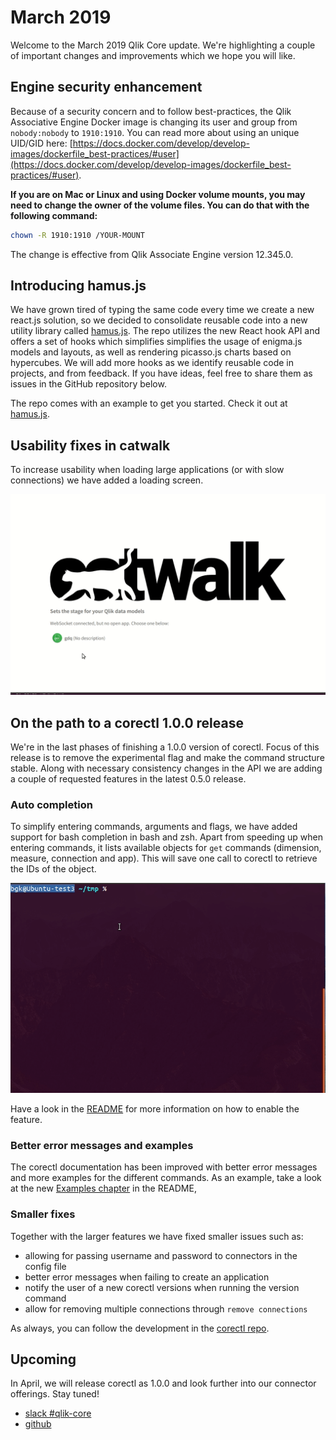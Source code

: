 # March 2019

Welcome to the March 2019 Qlik Core update. We're highlighting a couple of important changes and improvements which we
hope you will like.

## Engine security enhancement

Because of a security concern and to follow best-practices, the Qlik Associative Engine Docker image is changing its
user and group from `nobody:nobody` to `1910:1910`. You can read more about using an unique UID/GID here:
[https://docs.docker.com/develop/develop-images/dockerfile_best-practices/#user](https://docs.docker.com/develop/develop-images/dockerfile_best-practices/#user).

**If you are on Mac or Linux and using Docker volume mounts, you may need to change the owner of the volume files. You can
do that with the following command:**

```bash
chown -R 1910:1910 /YOUR-MOUNT
```

The change is effective from Qlik Associate Engine version 12.345.0.

## Introducing hamus.js

We have grown tired of typing the same code every time we create a new react.js solution, so we decided to consolidate
reusable code into a new utility library called [hamus.js](https://github.com/qlik-oss/hamus.js). The repo utilizes
the new React hook API and offers a set of hooks which simplifies simplifies the usage of enigma.js models and layouts,
as well as rendering picasso.js charts based on hypercubes. We will add more hooks as we identify reusable code in
projects, and from feedback. If you have ideas, feel free to share them as issues in the GitHub repository below.

The repo comes with an example to get you started. Check it out at [hamus.js](https://github.com/qlik-oss/hamus.js).

## Usability fixes in catwalk

To increase usability when loading large applications (or with slow connections) we have added a loading screen.

![screenshot](../images/catwalk-loading.gif)

## On the path to a corectl 1.0.0 release

We're in the last phases of finishing a 1.0.0 version of corectl. Focus of this release is to remove the experimental
flag and make the command structure stable. Along with necessary consistency changes in the API we are adding a
couple of requested features in the latest 0.5.0 release.

### Auto completion

To simplify entering commands, arguments and flags, we have added support for bash completion in bash and zsh. Apart
from speeding up when entering commands, it lists available objects for `get` commands (dimension, measure, connection
and app). This will save one call to corectl to retrieve the IDs of the object.

![screenshot](../images/corectl-bash-completion.gif)

Have a look in the [README](https://github.com/qlik-oss/corectl#usage) for more information on how to enable the
feature.

### Better error messages and examples

The corectl documentation has been improved with better error messages and more examples for the different commands.
As an example, take a look at the new [Examples chapter](https://github.com/qlik-oss/corectl#examples) in the README,

### Smaller fixes

Together with the larger features we have fixed smaller issues such as:

* allowing for passing username and password to connectors in the config file
* better error messages when failing to create an application
* notify the user of a new corectl versions when running the version command
* allow for removing multiple connections through `remove connections`

As always, you can follow the development in the [corectl repo](https://github.com/qlik-oss/corectl).

## Upcoming

In April, we will release corectl as 1.0.0 and look further into our connector offerings.
Stay tuned!

* [slack #qlik-core](https://qlik-branch.slack.com/channels/qlik-core)
* [github](https://github.com/qlik-oss)
